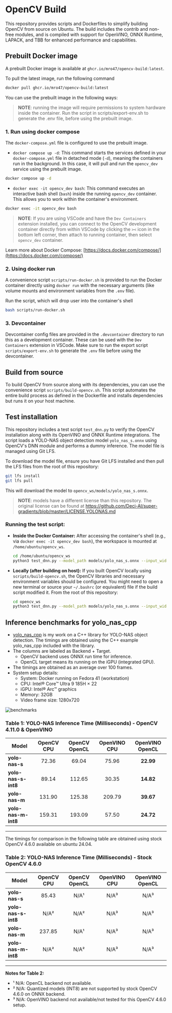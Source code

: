 # OpenCV Build

This repository provides scripts and Dockerfiles to simplify building OpenCV from source on Ubuntu. The build includes the contrib and non-free modules, and is compiled with support for OpenVINO, ONNX Runtime, LAPACK, and TBB for enhanced performance and capabilities.

## Prebuilt Docker image

A prebuilt Docker image is available at `ghcr.io/mro47/opencv-build:latest`.

To pull the latest image, run the following command

```bash
docker pull ghcr.io/mro47/opencv-build:latest
```

You can use the prebuilt image in the following ways:

> __NOTE__: running the image will require permissions to system hardware inside the container. Run the script in scripts/export-env.sh to generate the .env file, before using the prebuilt image.

### 1. Run using docker compose

The `docker-compose.yml` file is configured to use the prebuilt image.
*   `docker compose up -d`: This command starts the services defined in your `docker-compose.yml` file in detached mode (`-d`), meaning the containers run in the background. In this case, it will pull and run the `opencv_dev` service using the prebuilt image.

```bash
docker compose up -d
```
*   `docker exec -it opencv_dev bash`: This command executes an interactive bash shell (`bash`) inside the running `opencv_dev` container. This allows you to work within the container's environment.

```bash
docker exec -it opencv_dev bash
```

> __NOTE__: If you are using VSCode and have the `Dev Containers` extension installed, you can connect to the OpenCV development container directly from within VSCode by clicking the `><` icon in the bottom left corner, then attach to running container, then select `opencv_dev` container.

Learn more about Docker Compose: [https://docs.docker.com/compose/](https://docs.docker.com/compose/)

### 2. Using docker run

A convenience script `scripts/run-docker.sh` is provided to run the Docker container directly using `docker run` with the necessary arguments (like volume mounts and environment variables from the `.env` file).

Run the script, which will drop user into the container's shell
```bash
bash scripts/run-docker.sh
```

### 3. Devcontainer

Devcontainer config files are provided in the `.devcontainer` directory to run this as a development container. These can be used with the `Dev Containers` extension in VSCode. Make sure to run the export script `scripts/export-env.sh` to generate the `.env` file before using the devcontainer.

## Build from source

To build OpenCV from source along with its dependencies, you can use the convenience script `scripts/build-opencv.sh`. This script automates the entire build process as defined in the Dockerfile and installs dependencies but runs it on your host machine.

## Test installation

This repository includes a test script `test_dnn.py` to verify the OpenCV installation along with its OpenVINO and ONNX Runtime integrations. The script loads a YOLO-NAS object detection model `yolo_nas_s.onnx` using OpenCV's DNN module and performs a dummy inference. The model file is managed using Git LFS.

To download the model file, ensure you have Git LFS installed and then pull the LFS files from the root of this repository:
```bash
git lfs install
git lfs pull
```
This will download the model to `opencv_ws/models/yolo_nas_s.onnx`.

> __NOTE__: models have a different license than this repository. The original license can be found at https://github.com/Deci-AI/super-gradients/blob/master/LICENSE.YOLONAS.md

### Running the test script:

*   **Inside the Docker Container:**
    After accessing the container's shell (e.g., via `docker exec -it opencv_dev bash`), the workspace is mounted at `/home/ubuntu/opencv_ws`.
    ```bash
    cd /home/ubuntu/opencv_ws
    python3 test_dnn.py --model_path models/yolo_nas_s.onnx --input_width 640 --input_height 640 --input_channels 3
    ```

*   **Locally (after building on host):**
    If you built OpenCV locally using `scripts/build-opencv.sh`, the OpenCV libraries and necessary environment variables should be configured. You might need to open a new terminal or source your `~/.bashrc` (or equivalent) file if the build script modified it.
    From the root of this repository:
    ```bash
    cd opencv_ws
    python3 test_dnn.py --model_path models/yolo_nas_s.onnx --input_width 640 --input_height 640 --input_channels 3
    ```

## Inference benchmarks for yolo_nas_cpp

- [yolo_nas_cpp](https://github.com/MRo47/yolo_nas_cpp) is my work on a C++ library for YOLO-NAS object detection. 
The timings are obtained using the C++ example yolo_nas_cpp included with the library.
- The columns are labeled as Backend + Target.
    - OpenCV backend uses ONNX run time for inference.
    - OpenCL target means its running on the iGPU (integrated GPU).
- The timings are obtained as an average over 100 frames.
- System setup details:
    - System: Docker running on Fedora 41 (workstation)
    - CPU: Intel® Core™ Ultra 9 185H × 22
    - iGPU: Intel® Arc™ graphics
    - Memory: 32GB
    - Video frame size: 1280x720

![benchmarks](images/benchmarks.png "OpenCV 4.11.0 inference benchmarks on yolo_nas_cpp")

### Table 1: YOLO-NAS Inference Time (Milliseconds) - OpenCV 4.11.0 & OpenVINO


| Model              | OpenCV CPU | OpenCV OpenCL | OpenVINO CPU | OpenVINO OpenCL     |
|--------------------|:----------:|:-------------:|:------------:|:-------------------:|
| **yolo-nas-s**     |   72.36    |     69.04     |    75.96     |      **22.99**      |
| **yolo-nas-s-int8**|   89.14    |    112.65     |    30.35     |      **14.82**      |
| **yolo-nas-m**     |  131.90    |    125.38     |   209.79     |      **39.67**      |
| **yolo-nas-m-int8**|  159.31    |    193.09     |    57.50     |      **24.72**      |

---

The timings for comparison in the following table are obtained using stock OpenCV 4.6.0 available on ubuntu 24.04.

### Table 2: YOLO-NAS Inference Time (Milliseconds) - Stock OpenCV 4.6.0


| Model              | OpenCV CPU | OpenCV OpenCL | OpenVINO CPU | OpenVINO OpenCL |
|--------------------|:----------:|:-------------:|:------------:|:---------------:|
| **yolo-nas-s**     |   85.43    |     N/A¹      |     N/A³     |      N/A³       |
| **yolo-nas-s-int8**|   N/A²     |     N/A²      |     N/A³     |      N/A³       |
| **yolo-nas-m**     |   237.85   |     N/A¹      |     N/A³     |      N/A³       |
| **yolo-nas-m-int8**|   N/A²     |     N/A²      |     N/A³     |      N/A³       |
---

**Notes for Table 2:**
- ¹ N/A: OpenCL backend not available.
- ² N/A: Quantized models (INT8) are not supported by stock OpenCV 4.6.0 on ONNX backend.
- ³ N/A: OpenVINO backend not available/not tested for this OpenCV 4.6.0 setup.


